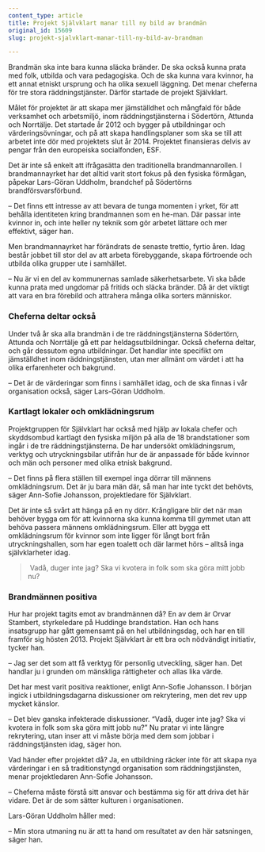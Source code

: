 ```yaml
---
content_type: article
title: Projekt Självklart manar till ny bild av brandmän
original_id: 15609
slug: projekt-sjalvklart-manar-till-ny-bild-av-brandman

---
```


Brandmän ska inte bara kunna släcka bränder. De ska också kunna prata med folk, utbilda och vara pedagogiska. Och de ska kunna vara kvinnor, ha ett annat etniskt ursprung och ha olika sexuell läggning. Det menar cheferna för tre stora räddningstjänster. Därför startade de projekt Självklart.

Målet för projektet är att skapa mer jämställdhet och mångfald för både verksamhet och arbetsmiljö, inom räddningstjänsterna i Södertörn, Attunda och Norrtälje. Det startade år 2012 och bygger på utbildningar och värderingsövningar, och på att skapa handlingsplaner som ska se till att arbetet inte dör med projektets slut år 2014. Projektet finansieras delvis av pengar från den europeiska socialfonden, ESF.

Det är inte så enkelt att ifrågasätta den traditionella brandmannarollen. I brandmannayrket har det alltid varit stort fokus på den fysiska förmågan, påpekar Lars-Göran Uddholm, brandchef på Södertörns brandförsvarsförbund.

– Det finns ett intresse av att bevara de tunga momenten i yrket, för att behålla identiteten kring brandmannen som en he-man. Där passar inte kvinnor in, och inte heller ny teknik som gör arbetet lättare och mer effektivt, säger han.

Men brandmannayrket har förändrats de senaste trettio, fyrtio åren. Idag består jobbet till stor del av att arbeta förebyggande, skapa förtroende och utbilda olika grupper ute i samhället.

– Nu är vi en del av kommunernas samlade säkerhetsarbete. Vi ska både kunna prata med ungdomar på fritids och släcka bränder. Då är det viktigt att vara en bra förebild och attrahera många olika sorters människor.

### Cheferna deltar också

Under två år ska alla brandmän i de tre räddningstjänsterna Södertörn, Attunda och Norrtälje gå ett par heldagsutbildningar. Också cheferna deltar, och går dessutom egna utbildningar. Det handlar inte specifikt om jämställdhet inom räddningstjänsten, utan mer allmänt om värdet i att ha olika erfarenheter och bakgrund.

– Det är de värderingar som finns i samhället idag, och de ska finnas i vår organisation också, säger Lars-Göran Uddholm.

### Kartlagt lokaler och omklädningsrum

Projektgruppen för Självklart har också med hjälp av lokala chefer och skyddsombud kartlagt den fysiska miljön på alla de 18 brandstationer som ingår i de tre räddningstjänsterna. De har undersökt omklädningsrum, verktyg och utryckningsbilar utifrån hur de är anpassade för både kvinnor och män och personer med olika etnisk bakgrund.

– Det finns på flera ställen till exempel inga dörrar till männens omklädningsrum. Det är ju bara män där, så man har inte tyckt det behövts, säger Ann-Sofie Johansson, projektledare för Självklart.

Det är inte så svårt att hänga på en ny dörr. Krångligare blir det när man behöver bygga om för att kvinnorna ska kunna komma till gymmet utan att behöva passera männens omklädningsrum. Eller att bygga ett omklädningsrum för kvinnor som inte ligger för långt bort från utryckningshallen, som har egen toalett och där larmet hörs – alltså inga självklarheter idag.

>  Vadå, duger inte jag? Ska vi kvotera in folk som ska göra mitt jobb nu?

### Brandmännen positiva

Hur har projekt tagits emot av brandmännen då? En av dem är Orvar Stambert, styrkeledare på Huddinge brandstation. Han och hans insatsgrupp har gått gemensamt på en hel utbildningsdag, och har en till framför sig hösten 2013. Projekt Självklart är ett bra och nödvändigt initiativ, tycker han.

– Jag ser det som att få verktyg för personlig utveckling, säger han. Det handlar ju i grunden om mänskliga rättigheter och allas lika värde.

Det har mest varit positiva reaktioner, enligt Ann-Sofie Johansson. I början ingick i utbildningsdagarna diskussioner om rekrytering, men det rev upp mycket känslor.

– Det blev ganska infekterade diskussioner. “Vadå, duger inte jag? Ska vi kvotera in folk som ska göra mitt jobb nu?” Nu pratar vi inte längre rekrytering, utan inser att vi måste börja med dem som jobbar i räddningstjänsten idag, säger hon.

Vad händer efter projektet då? Ja, en utbildning räcker inte för att skapa nya värderingar i en så traditionstyngd organisation som räddningstjänsten, menar projektledaren Ann-Sofie Johansson.

– Cheferna måste förstå sitt ansvar och bestämma sig för att driva det här vidare. Det är de som sätter kulturen i organisationen.

Lars-Göran Uddholm håller med:

– Min stora utmaning nu är att ta hand om resultatet av den här satsningen, säger han.

